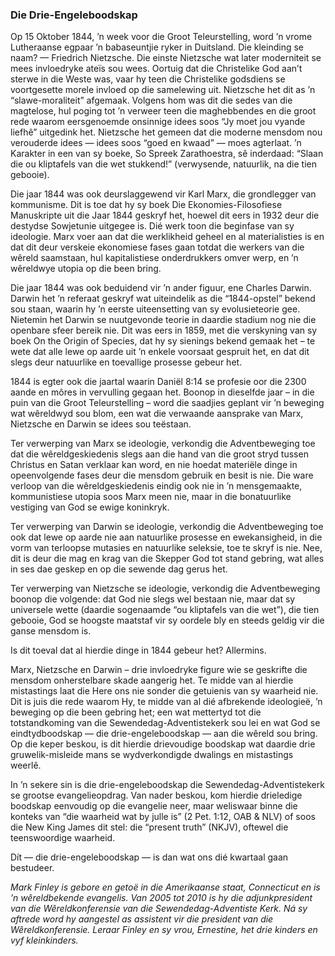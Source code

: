 ### Die Drie-Engeleboodskap

Op 15 Oktober 1844, ’n week voor die Groot Teleurstelling, word ’n vrome Lutheraanse egpaar ’n babaseuntjie ryker in Duitsland. Die kleinding se naam? — Friedrich Nietzsche. Die einste Nietzsche wat later moderniteit se mees invloedryke ateïs sou wees. Oortuig dat die Christelike God aan’t sterwe in die Weste was, vaar hy teen die Christelike godsdiens se voortgesette morele invloed op die samelewing uit. Nietzsche het dit as ’n “slawe-moraliteit” afgemaak. Volgens hom was dit die sedes van die magtelose, hul poging tot ’n verweer teen die maghebbendes en die groot rede waarom eersgenoemde onsinnige idees soos “Jy moet jou vyande liefhê” uitgedink het. Nietzsche het gemeen dat die moderne mensdom nou verouderde idees — idees soos “goed en kwaad” — moes agterlaat. ’n Karakter in een van sy boeke, So Spreek Zarathoestra, sê inderdaad: “Slaan die ou kliptafels van die wet stukkend!” (verwysende, natuurlik, na die tien gebooie).

Die jaar 1844 was ook deurslaggewend vir Karl Marx, die grondlegger van kommunisme. Dit is toe dat hy sy boek Die Ekonomies-Filosofiese Manuskripte uit die Jaar 1844 geskryf het, hoewel dit eers in 1932 deur die destydse Sowjetunie uitgegee is. Dié werk toon die beginfase van sy ideologie. Marx voer aan dat die werklikheid geheel en al materialisties is en dat dit deur verskeie ekonomiese fases gaan totdat die werkers van die wêreld saamstaan, hul kapitalistiese onderdrukkers omver werp, en ’n wêreldwye utopia op die been bring.

Die jaar 1844 was ook beduidend vir ’n ander figuur, ene Charles Darwin. Darwin het ’n referaat geskryf wat uiteindelik as die “1844-opstel” bekend sou staan, waarin hy ’n eerste uiteensetting van sy evolusieteorie gee. Nietemin het Darwin se nuutgevonde teorie in daardie stadium nog nie die openbare sfeer bereik nie. Dit was eers in 1859, met die verskyning van sy boek On the Origin of Species, dat hy sy sienings bekend gemaak het – te wete dat alle lewe op aarde uit ’n enkele voorsaat gespruit het, en dat dit slegs deur natuurlike en toevallige prosesse gebeur het.

1844 is egter ook die jaartal waarin Daniël 8:14 se profesie oor die 2300 aande en môres in vervulling gegaan het. Boonop in dieselfde jaar – in die puin van die Groot Teleurstelling – word die saadjies geplant vir ’n beweging wat wêreldwyd sou blom, een wat die verwaande aansprake van Marx, Nietzsche en Darwin se idees sou teëstaan.

Ter verwerping van Marx se ideologie, verkondig die Adventbeweging toe dat die wêreldgeskiedenis slegs aan die hand van die groot stryd tussen Christus en Satan verklaar kan word, en nie hoedat materiële dinge in opeenvolgende fases deur die mensdom gebruik en besit is nie. Die ware verloop van die wêreldgeskiedenis eindig ook nie in ’n mensgemaakte, kommunistiese utopia soos Marx meen nie, maar in die bonatuurlike vestiging van God se ewige koninkryk.

Ter verwerping van Darwin se ideologie, verkondig die Adventbeweging toe ook dat lewe op aarde nie aan natuurlike prosesse en ewekansigheid, in die vorm van terloopse mutasies en natuurlike seleksie, toe te skryf is nie. Nee, dit is deur die mag en krag van die Skepper God tot stand gebring, wat alles in ses dae geskep en op die sewende dag gerus het.

Ter verwerping van Nietzsche se ideologie, verkondig die Adventbeweging boonop die volgende: dat God nie slegs wel bestaan nie, maar dat sy universele wette (daardie sogenaamde “ou kliptafels van die wet”), die tien gebooie, God se hoogste maatstaf vir sy oordele bly en steeds geldig vir die ganse mensdom is.

Is dit toeval dat al hierdie dinge in 1844 gebeur het? Allermins.

Marx, Nietzsche en Darwin – drie invloedryke figure wie se geskrifte die mensdom onherstelbare skade aangerig het. Te midde van al hierdie mistastings laat die Here ons nie sonder die getuienis van sy waarheid nie. Dit is juis die rede waarom Hy, te midde van al dié afbrekende ideologieë, ’n beweging op die been gebring het; een wat mettertyd tot die totstandkoming van die Sewendedag-Adventistekerk sou lei en wat God se eindtydboodskap — die drie-engeleboodskap — aan die wêreld sou bring. Op die keper beskou, is dit hierdie drievoudige boodskap wat daardie drie gruwelik-misleide mans se wydverkondigde dwalings en mistastings weerlê.

In ’n sekere sin is die drie-engeleboodskap die Sewendedag-Adventistekerk se grootse evangelieopdrag. Van nader beskou, kom hierdie drieledige boodskap eenvoudig op die evangelie neer, maar weliswaar binne die konteks van “die waarheid wat by julle is” (2 Pet. 1:12, OAB & NLV) of soos die New King James dit stel: die “present truth” (NKJV), oftewel die teenswoordige waarheid.

Dít — die drie-engeleboodskap — is dan wat ons dié kwartaal gaan bestudeer.

_Mark Finley is gebore en getoë in die Amerikaanse staat, Connecticut en is ’n wêreldbekende evangelis. Van 2005 tot 2010 is hy die adjunkpresident van die Wêreldkonferensie van die Sewendedag-Adventiste Kerk. Ná sy aftrede word hy aangestel as assistent vir die president van die Wêreldkonferensie. Leraar Finley en sy vrou, Ernestine, het drie kinders en vyf kleinkinders._